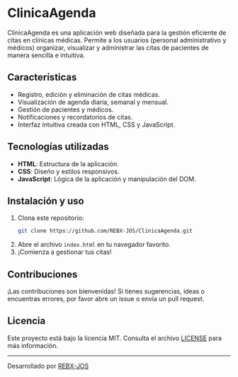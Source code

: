# ClinicaAgenda

ClinicaAgenda es una aplicación web diseñada para la gestión eficiente de citas en clínicas médicas. Permite a los usuarios (personal administrativo y médicos) organizar, visualizar y administrar las citas de pacientes de manera sencilla e intuitiva.

## Características

- Registro, edición y eliminación de citas médicas.
- Visualización de agenda diaria, semanal y mensual.
- Gestión de pacientes y médicos.
- Notificaciones y recordatorios de citas.
- Interfaz intuitiva creada con HTML, CSS y JavaScript.

## Tecnologías utilizadas

- **HTML**: Estructura de la aplicación.
- **CSS**: Diseño y estilos responsivos.
- **JavaScript**: Lógica de la aplicación y manipulación del DOM.

## Instalación y uso

1. Clona este repositorio:
   ```bash
   git clone https://github.com/REBX-JOS/ClinicaAgenda.git
   ```
2. Abre el archivo `index.html` en tu navegador favorito.
3. ¡Comienza a gestionar tus citas!

## Contribuciones

¡Las contribuciones son bienvenidas! Si tienes sugerencias, ideas o encuentras errores, por favor abre un issue o envía un pull request.

## Licencia

Este proyecto está bajo la licencia MIT. Consulta el archivo [LICENSE](LICENSE) para más información.

---

Desarrollado por [REBX-JOS](https://github.com/REBX-JOS)
